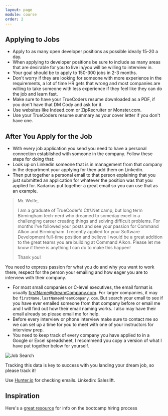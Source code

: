 ```yaml
---
layout: page
module: course
order: 2
---
```


## Applying to Jobs

* Apply to as many open developer positions as possible ideally 15-20 a day.
* When applying to developer positions be sure to include as many areas that are desirable for you to live in/you will be willing to interview in.
* Your goal should be to apply to 150-300 jobs in 2-3 months.
* Don't worry if they are looking for someone with more experience in the requirements, a lot of time HR gets that wrong and most companies are willing to take someone with less experience if they feel like they can do the job and learn fast.
* Make sure to have your TrueCoders resume downloaded as a PDF, if you don't have that DM Cody and ask for it.
* Use websites like Indeed.com or ZipRecruiter or Monster.com.
* Use your TrueCoders resume summary as your cover letter if you don't have one.

## After You Apply for the Job

* With every job application you send you need to have a personal connection established with someone in the company. Follow these steps for doing that:
* Look up on Linkedin someone that is in management from that company in the department your applying for then add them on Linkedin.
* Then put together a personal email to that person explaining that you just submitted an application for whatever the position was that you applied for. Kadarius put together a great email so you can use that as an example.

> Mr. Wolfe,
>
> I am a graduate of TrueCoder's C#/.Net camp, but long term Birmingham tech-nerd who dreamed to someday excel in a challenging career creating things and solving difficult problems. For months I've followed your posts and see your passion for Command Alkon and Birmingham. I recently applied for your Software Development full-time position and believe I would be a great addition to the great teams you are building at Command Alkon. Please let me know if there is anything I can do to make this happen!
>
> Thank you!

You need to express passion for what you do and why you want to work there, respect for the person your emailing and how eager you are to interview with their company.

* For most small companies or C-level executives, the email format is usually firstName@dreamCompany.com. For larger companies, it may be `firstName.lastName@dreamCompany.com`. But search your email to see if you have ever emailed someone from that company before or email me and I will find out how their email naming works. I also may have their email already so please email me for help.
* Before every interview or phone interview make sure to contact me so we can set up a time for you to meet with one of your instructors for interview prep.
* You need to keep track of every company you have applied to in a Google or Excel spreadsheet, I recommend you copy a version of what I have put together below for yourself.

![Job Search](../images/job-search.png "Job Search")

Tracking this data is key to success with you landing your dream job, so please track it!

Use [Hunter.io](https://hunter.io/) for checking emails. Linkedin: Saleslift.

## Inspiration

Here's a [great resource](https://medium.freecodecamp.org/5-key-learnings-from-the-post-bootcamp-job-search-9a07468d2331) for info on the bootcamp hiring process

